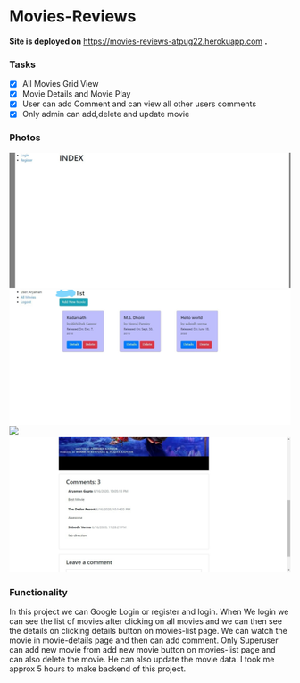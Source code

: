 
# Movies-Reviews 

**Site is deployed on** https://movies-reviews-atpug22.herokuapp.com **.**

### Tasks
 - [x] All Movies Grid View 
 - [x] Movie Details and Movie Play
 - [x] User can add Comment and can view all other users comments
 - [x] Only admin can add,delete and update movie

### Photos
<img src="home.jpg"/>
<img src="movies-list.jpg"/>
<img src= "movie-details"/>
<img src="comment-box.jpg"/>

### Functionality
In this project we can Google Login or register and login. When We login we can see the list of movies after clicking on all movies and we can then see the details on clicking details button on movies-list page. We can watch the movie in movie-details page and then can add comment. 
Only Superuser can add new movie from add new movie button on movies-list page and can also delete the movie. He can also update the movie data.
I took me approx 5 hours to make backend of this project.
